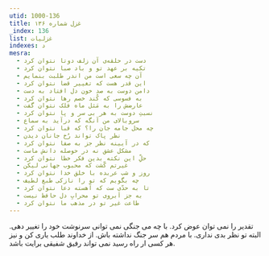 ```yaml
---
utid: 1000-136
title: غزل شماره ۱۳۶
_index: 136
list: غزلیات
indexes: د
mesra:
  - دست در حلقه‌ی آن زلف دوتا نتوان کرد
  - تکیه بر عهد تو و باد صبا نتوان کرد
  - آن چه سعی است من اندر طلبت بنمایم
  - این قدر هست که تغییر قضا نتوان کرد
  - دامن دوست به صد خون دل افتاد به دست
  - به فسوسی که کُند خصم رها نتوان کرد
  - عارضش را به مَثل ماه فلک نتوان گفت
  - نسبتِ دوست به هر بی سر و پا نتوان کرد
  - سروبالای من آنگه که درآید به سماع
  - چه محل جامه جان را؟ که قبا نتوان کرد
  - نظر پاک تواند رُخ جانان دیدن
  - که در آیینه نظر جز به صفا نتوان کرد
  - مشکل عشق نه در حوصله دانش ماست
  - حلِّ این نکته بدین فکر خطا نتوان کرد
  - غیرتم کّشت که محبوب جهانی لیکن
  - روز و شب عربده با خلق خدا نتوان کرد
  - چه بگویم که تو را نازکی طبع لطیف
  - تا به حدّی ست که آهسته دعا نتوان کرد
  - به جز اَبروی تو محرابِ دل حافظ نیست
  - طاعت غیر تو در مذهب ما نتوان کرد
---
```

تقدیر را نمی توان عوض کرد. با چه می جنگی نمی توانی سرنوشت خود را تغییر دهی. البته تو نظر بدی نداری. با مردم هم سر جنگ نداشته باش. از خداوند طلب یاری کن و نیز هر کسی ار راه رسید نمی تواند رفیق شفیقی برایت باشد.
